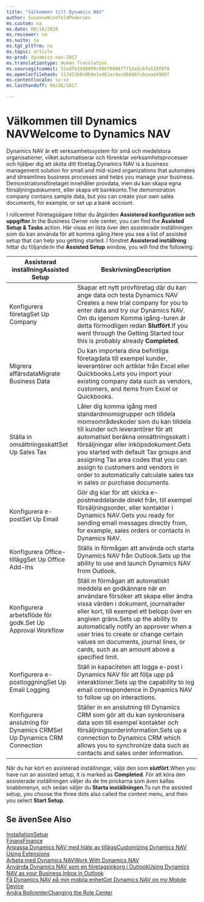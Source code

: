 ```yaml
---
title: "Välkommen till Dynamics NAV"
author: SusanneWindfeldPedersen
ms.custom: na
ms.date: 09/16/2016
ms.reviewer: na
ms.suite: na
ms.tgt_pltfrm: na
ms.topic: article
ms-prod: dynamics-nav-2017
ms.translationtype: Human Translation
ms.sourcegitcommit: 51adfb3588099c496f0946ff71da5c6fe518f070
ms.openlocfilehash: 113453b0c0b6e1ed61ac4ec66046fcbcead4960f
ms.contentlocale: sv-se
ms.lasthandoff: 06/26/2017

---
```


# <a name="welcome-to-dynamics-nav"></a><span data-ttu-id="f9316-102">Välkommen till Dynamics NAV</span><span class="sxs-lookup"><span data-stu-id="f9316-102">Welcome to Dynamics NAV</span></span>

<span data-ttu-id="f9316-103">Dynamics NAV är ett verksamhetssystem för små och medelstora organisationer, vilket automatiserar och förenklar verksamhetsprocesser och hjälper dig att sköta ditt företag.</span><span class="sxs-lookup"><span data-stu-id="f9316-103">Dynamics NAV is a business management solution for small and mid-sized organizations that automates and streamlines business processes and helps you manage your business.</span></span> <span data-ttu-id="f9316-104">Demonstrationsföretaget innehåller provdata, men du kan skapa egna försäljningsdokument, eller skapa ett bankkonto.</span><span class="sxs-lookup"><span data-stu-id="f9316-104">The demonstration company contains sample data, but you can create your own sales documents, for example, or set up a bank account.</span></span>  

<span data-ttu-id="f9316-105">I rollcentret Företagsägare hittar du åtgärden **Assisterad konfiguration och uppgifter**.</span><span class="sxs-lookup"><span data-stu-id="f9316-105">In the Business Owner role center, you can find the **Assisted Setup & Tasks** action.</span></span> <span data-ttu-id="f9316-106">Här visas en lista över den assisterade inställningen som du kan använda för att komma igång.</span><span class="sxs-lookup"><span data-stu-id="f9316-106">Here you see a list of assisted setup that can help you getting started.</span></span> <span data-ttu-id="f9316-107">I fönstret **Assisterad inställning** hittar du följande:</span><span class="sxs-lookup"><span data-stu-id="f9316-107">In the **Assisted Setup** window, you will find the following:</span></span>

|<span data-ttu-id="f9316-108">Assisterad inställning</span><span class="sxs-lookup"><span data-stu-id="f9316-108">Assisted Setup</span></span>           |<span data-ttu-id="f9316-109">Beskrivning</span><span class="sxs-lookup"><span data-stu-id="f9316-109">Description</span></span>                                                                                      |
|-------------------------|-------------------------------------------------------------------------------------------------|
|<span data-ttu-id="f9316-110">Konfigurera företag</span><span class="sxs-lookup"><span data-stu-id="f9316-110">Set Up Company</span></span>           |<span data-ttu-id="f9316-111">Skapar ett nytt provföretag där du kan ange data och testa Dynamics NAV </span><span class="sxs-lookup"><span data-stu-id="f9316-111">Creates a new trial company for you to enter data and try our Dynamics NAV.</span></span> <span data-ttu-id="f9316-112">Om du igenom Komma igång-turen är detta förmodligen redan **Slutfört**.</span><span class="sxs-lookup"><span data-stu-id="f9316-112">If you went through the Getting Started tour this is probably already **Completed**.</span></span> |
|<span data-ttu-id="f9316-113">Migrera affärsdata</span><span class="sxs-lookup"><span data-stu-id="f9316-113">Migrate Business Data</span></span>    |<span data-ttu-id="f9316-114">Du kan importera dina befintliga företagdata till exempel kunder, leverantörer och artiklar från Excel eller Quickbooks.</span><span class="sxs-lookup"><span data-stu-id="f9316-114">Lets you import your existing company data such as vendors, customers, and items from Excel or Quickbooks.</span></span>|
|<span data-ttu-id="f9316-115">Ställa in omsättningsskatt</span><span class="sxs-lookup"><span data-stu-id="f9316-115">Set Up Sales Tax</span></span>         |<span data-ttu-id="f9316-116">Låter dig komma igång med standardmomsgrupper och tilldela momsområdeskoder som du kan tilldela till kunder och leverantörer för att automatiskt beräkna omsättningsskatt i försäljningar eller inköpsdokument.</span><span class="sxs-lookup"><span data-stu-id="f9316-116">Gets you started with default Tax groups and assigning Tax area codes that you can assign to customers and vendors in order to automatically calculate sales tax in sales or purchase documents.</span></span>|
|<span data-ttu-id="f9316-117">Konfigurera e-post</span><span class="sxs-lookup"><span data-stu-id="f9316-117">Set Up Email</span></span>             |<span data-ttu-id="f9316-118">Gör dig klar för att skicka e-postmeddelande direkt från, till exempel försäljningsorder, eller kontakter i Dynamics NAV.</span><span class="sxs-lookup"><span data-stu-id="f9316-118">Gets you ready for sending email messages directly from, for example, sales orders or contacts in Dynamics NAV.</span></span>|
|<span data-ttu-id="f9316-119">Konfigurera Office-tillägg</span><span class="sxs-lookup"><span data-stu-id="f9316-119">Set Up Office Add-Ins</span></span>    |<span data-ttu-id="f9316-120">Ställs in förmågan att använda och starta Dynamics NAV från Outlook.</span><span class="sxs-lookup"><span data-stu-id="f9316-120">Sets up the ability to use and launch Dynamics NAV from Outlook.</span></span>|
|<span data-ttu-id="f9316-121">Konfigurera arbetsflöde för godk.</span><span class="sxs-lookup"><span data-stu-id="f9316-121">Set Up Approval Workflow</span></span>|<span data-ttu-id="f9316-122">Ställ in förmågan att automatiskt meddela en godkännare när en användare försöker att skapa eller ändra vissa värden i dokument, journalrader eller kort, till exempel ett belopp över en angiven gräns.</span><span class="sxs-lookup"><span data-stu-id="f9316-122">Sets up the ability to automatically notify an approver when a user tries to create or change certain values on documents, journal lines, or cards, such as an amount above a specified limit.</span></span>|
|<span data-ttu-id="f9316-123">Konfigurera e-postloggning</span><span class="sxs-lookup"><span data-stu-id="f9316-123">Set Up Email Logging</span></span>     |<span data-ttu-id="f9316-124">Ställ in kapaciteten att logga e-post i Dynamics NAV för att följa upp på interaktioner.</span><span class="sxs-lookup"><span data-stu-id="f9316-124">Sets up the capability to log email correspondence in Dynamics NAV to follow up on interactions.</span></span>|
|<span data-ttu-id="f9316-125">Konfigurera anslutning för Dynamics CRM</span><span class="sxs-lookup"><span data-stu-id="f9316-125">Set Up Dynamics CRM Connection</span></span>|<span data-ttu-id="f9316-126">Ställer in en anslutning till Dynamics CRM som gör att du kan synkronisera data som till exempel kontakter och försäljningsorderinformation.</span><span class="sxs-lookup"><span data-stu-id="f9316-126">Sets up a connection to Dynamics CRM which allows you to synchronize data such as contacts and sales order information.</span></span>|

<span data-ttu-id="f9316-127">När du har kört en assisterad inställningar, väljs den som **slutfört**.</span><span class="sxs-lookup"><span data-stu-id="f9316-127">When you have run an assisted setup, it is marked as **Completed**.</span></span> <span data-ttu-id="f9316-128">För att köra den assisterade inställningen väljer du de tre prickarna som även kallas snabbmenyn, och sedan väljer du **Starta inställningen**.</span><span class="sxs-lookup"><span data-stu-id="f9316-128">To run the assisted setup, you choose the three dots also called the context menu, and then you select **Start Setup**.</span></span>


## <a name="see-also"></a><span data-ttu-id="f9316-129">Se även</span><span class="sxs-lookup"><span data-stu-id="f9316-129">See Also</span></span>
[<span data-ttu-id="f9316-130">Installation</span><span class="sxs-lookup"><span data-stu-id="f9316-130">Setup</span></span>](setup.md)  
[<span data-ttu-id="f9316-131">Finans</span><span class="sxs-lookup"><span data-stu-id="f9316-131">Finance</span></span>](finance-setup.md)  
[<span data-ttu-id="f9316-132">Anpassa Dynamics NAV med hjälp av tillägg</span><span class="sxs-lookup"><span data-stu-id="f9316-132">Customizing Dynamics NAV Using Extensions</span></span>](ui-extensions.md)  
[<span data-ttu-id="f9316-133">Arbeta med Dynamics NAV</span><span class="sxs-lookup"><span data-stu-id="f9316-133">Work With Dynamics NAV</span></span>](ui-work-product.md)  
[<span data-ttu-id="f9316-134">Använda Dynamics NAV som en företagsinkorg i Outlook</span><span class="sxs-lookup"><span data-stu-id="f9316-134">Using Dynamics NAV as your Business Inbox in Outlook</span></span>](across-outlook.md)  
[<span data-ttu-id="f9316-135">Få Dynamics NAV på min mobila enhet</span><span class="sxs-lookup"><span data-stu-id="f9316-135">Get Dynamics NAV on my Mobile Device</span></span>](install-mobile-app.md)  
[<span data-ttu-id="f9316-136">Ändra Rollcenter</span><span class="sxs-lookup"><span data-stu-id="f9316-136">Changing the Role Center</span></span>](ui-change-role.md)  

